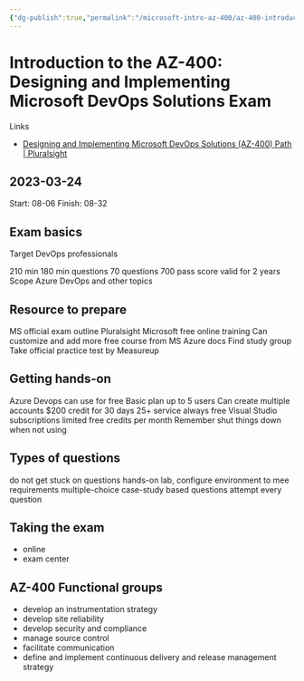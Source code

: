 ```yaml
---
{"dg-publish":true,"permalink":"/microsoft-intro-az-400/az-400-introduction-to-az-400-designing-and-implementing-microsoft-devops-solutions-exam/","tags":["azure","course"],"created":"","updated":""}
---
```



# Introduction to the AZ-400: Designing and Implementing Microsoft DevOps Solutions Exam

Links

- [Designing and Implementing Microsoft DevOps Solutions (AZ-400) Path | Pluralsight](https://app.pluralsight.com/paths/certificate/designing-and-implementing-microsoft-devops-solutions-az-400)

## 2023-03-24

Start: 08-06
Finish: 08-32

## Exam basics

Target DevOps professionals

210 min
180 min questions
70 questions
700 pass score
valid for 2 years
Scope Azure DevOps and other topics

## Resource to prepare

MS official exam outline
Pluralsight
Microsoft free online training
Can customize and add more free course from MS
Azure docs
Find study group
Take official practice test by Measureup

## Getting hands-on

Azure Devops can use for free
Basic plan up to 5 users
Can create multiple accounts
$200 credit for 30 days
25+ service always free
Visual Studio subscriptions limited free credits  per month
Remember shut things down when not using

## Types of questions

do not get stuck on questions
hands-on lab, configure environment to mee requirements
multiple-choice
case-study based questions
attempt every question

## Taking the exam

- online
- exam center

## AZ-400 Functional groups  

- develop an instrumentation strategy
- develop site reliability
- develop security and compliance
- manage source control
- facilitate communication
- define and implement continuous delivery and release management strategy
